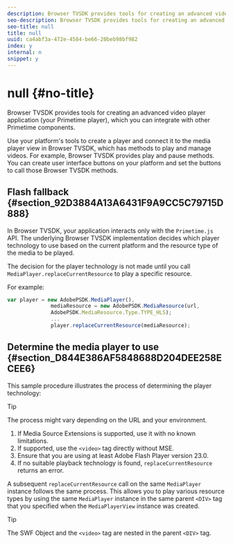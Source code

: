 ```yaml
---
description: Browser TVSDK provides tools for creating an advanced video player application (your Primetime player), which you can integrate with other Primetime components.
seo-description: Browser TVSDK provides tools for creating an advanced video player application (your Primetime player), which you can integrate with other Primetime components.
seo-title: null
title: null
uuid: ca4abf3a-472e-4584-be66-20beb98bf982
index: y
internal: n
snippet: y
---
```


# null {#no-title}

Browser TVSDK provides tools for creating an advanced video player application (your Primetime player), which you can integrate with other Primetime components.

Use your platform's tools to create a player and connect it to the media player view in Browser TVSDK, which has methods to play and manage videos. For example, Browser TVSDK provides play and pause methods. You can create user interface buttons on your platform and set the buttons to call those Browser TVSDK methods.

## Flash fallback {#section_92D3884A13A6431F9A9CC5C79715D888}

In Browser TVSDK, your application interacts only with the `Primetime.js` API. The underlying Browser TVSDK implementation decides which player technology to use based on the current platform and the resource type of the media to be played.

The decision for the player technology is not made until you call `MediaPlayer.replaceCurrentResource` to play a specific resource.

For example:

```js
var player = new AdobePSDK.MediaPlayer(), 
              mediaResource = new AdobePSDK.MediaResource(url, 
              AdobePSDK.MediaResource.Type.TYPE_HLS); 
              ... 
              player.replaceCurrentResource(mediaResource);
```

## Determine the media player to use {#section_D844E386AF5848688D204DEE258ECEE6}

This sample procedure illustrates the process of determining the player technology: 

>[!TIP]
>
>The process might vary depending on the URL and your environment.

1. If Media Source Extensions is supported, use it with no known limitations. 
1. If supported, use the `<video>` tag directly without MSE. 
1. Ensure that you are using at least Adobe Flash Player version 23.0. 
1. If no suitable playback technology is found, `replaceCurrentResource` returns an error.

A subsequent `replaceCurrentResource` call on the same `MediaPlayer` instance follows the same process. This allows you to play various resource types by using the same `MediaPlayer` instance in the same parent `<DIV>` tag that you specified when the `MediaPlayerView` instance was created. 

>[!TIP]
>
>The SWF Object and the `<video>` tag are nested in the parent `<DIV>` tag.

